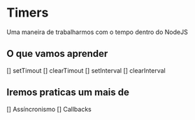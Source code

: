 # Timers

Uma maneira de trabalharmos com o tempo dentro do NodeJS

## O que vamos aprender

[] setTimout
[] clearTimout
[] setInterval
[] clearInterval

## Iremos praticas um mais de

[] Assíncronismo
[] Callbacks
